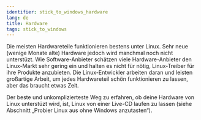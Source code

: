 ```yaml
---
identifier: stick_to_windows_hardware
lang: de
title: Hardware
tags: stick_to_windows
---
```


Die meisten Hardwareteile funktionieren bestens unter Linux. Sehr neue (wenige Monate alte) Hardware jedoch wird manchmal noch nicht unterst&uuml;zt. Wie Software-Anbieter sch&auml;tzen viele Hardware-Anbieter den Linux-Markt sehr gering ein und halten es nicht f&uuml;r n&ouml;tig, Linux-Treiber f&uuml;r ihre Produkte anzubieten. Die Linux-Entwickler arbeiten daran und leisten großartige Arbeit, um jedes Hardwareteil sch&ouml;n funktionieren zu lassen, aber das braucht etwas Zeit.

Der beste und unkomplizierteste Weg zu erfahren, ob deine Hardware von Linux unterst&uuml;zt wird, ist, Linux von einer Live-CD laufen zu lassen (siehe Abschnitt „Probier Linux aus ohne Windows anzutasten“).


